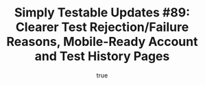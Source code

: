 ---
layout: default
title: "Simply Testable Updates #89: Clearer Test Rejection/Failure Reasons, Mobile-Ready Account and Test History Pages"
author:
    name: Jon Cram
    url: https://github.com/webignition
continue_reading: false
newsletter:
    issue_number: 89th
    url: https://us5.campaign-archive1.com/?u=ac75e33d993d2b502e333ddd0&amp;id=dbeac56579
    highlights:
      - <a href="https://us5.campaign-archive1.com/?u=ac75e33d993d2b502e333ddd0&amp;id=dbeac56579#clearer-test-rejection-reasons">Clearer Test Rejection/Failure Reasons</a>
      - <a href="https://us5.campaign-archive1.com/?u=ac75e33d993d2b502e333ddd0&amp;id=dbeac56579#mobile-ready-account-payment-card-and-test-history-pages">Mobile-ready account, payment card and test history pages</a>
    closing_sentence: Expect the next newsletter in a week from now on 21 May 2014
---